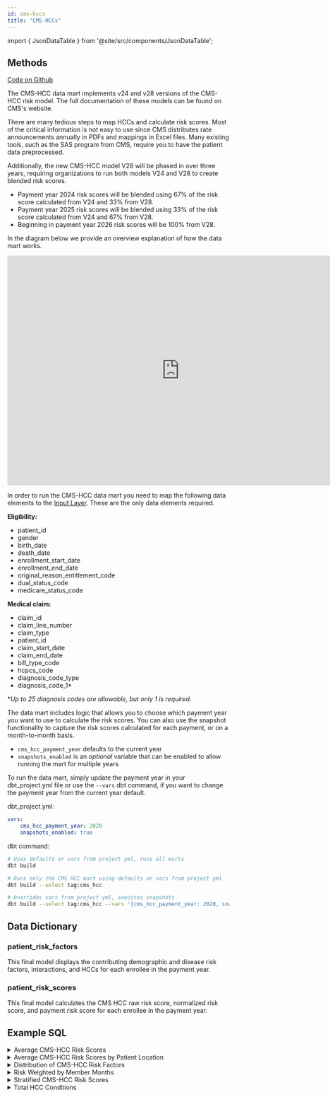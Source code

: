 ```yaml
---
id: cms-hccs
title: "CMS-HCCs"
---
```


import { JsonDataTable } from '@site/src/components/JsonDataTable';

## Methods

[Code on Github](https://github.com/tuva-health/tuva/tree/main/models/cms_hcc)

The CMS-HCC data mart implements v24 and v28 versions of the CMS-HCC risk model.  The full documentation of these models can be found on CMS's website.

There are many tedious steps to map HCCs and calculate risk scores. Most of the critical information is not easy to use since CMS distributes rate announcements annually in PDFs and mappings in Excel files. Many existing tools, such as the SAS program from CMS, require you to have the patient data preprocessed.

Additionally, the new CMS-HCC model V28 will be phased in over three years, requiring organizations to run both models V24 and V28 to create blended risk scores.

* Payment year 2024 risk scores will be blended using 67% of the risk score calculated from V24 and 33% from V28.
* Payment year 2025 risk scores will be blended using 33% of the risk score calculated from V24 and 67% from V28.
* Beginning in payment year 2026 risk scores will be 100% from V28.

In the diagram below we provide an overview explanation of how the data mart works.

<iframe width="780" height="520" src="https://miro.com/app/live-embed/uXjVNq_Lq74=/?moveToViewport=-555,-812,2164,1037&embedId=161883269913" frameborder="0" scrolling="no" allow="fullscreen; clipboard-read; clipboard-write" allowfullscreen></iframe>

In order to run the CMS-HCC data mart you need to map the following data elements to the [Input Layer](../connectors/input-layer).  These are the only data elements required.

**Eligibility:**
- patient_id
- gender
- birth_date
- death_date
- enrollment_start_date
- enrollment_end_date
- original_reason_entitlement_code
- dual_status_code
- medicare_status_code 

**Medical claim:**
- claim_id
- claim_line_number
- claim_type
- patient_id
- claim_start_date
- claim_end_date
- bill_type_code
- hcpcs_code
- diagnosis_code_type
- diagnosis_code_1* 

**Up to 25 diagnosis codes are allowable, but only 1 is required.*

The data mart includes logic that allows you to choose which payment year you want to use to calculate the risk scores. You can also use the snapshot functionality to capture the risk scores calculated for each payment, or on a month-to-month basis.

- `cms_hcc_payment_year` defaults to the current year
- `snapshots_enabled` is an *optional* variable that can be enabled to allow
  running the mart for multiple years

To run the data mart, simply update the payment year in your dbt_project.yml file or use the `--vars` dbt command, if you want to change the payment year from the current year default.

dbt_project.yml:

```yaml
vars:
    cms_hcc_payment_year: 2020
    snapshots_enabled: true
```

dbt command:

```bash
# Uses defaults or vars from project yml, runs all marts
dbt build

# Runs only the CMS HCC mart using defaults or vars from project yml
dbt build --select tag:cms_hcc

# Overrides vars from project yml, executes snapshots
dbt build --select tag:cms_hcc --vars '{cms_hcc_payment_year: 2020, snapshots_enabled: true}'
```

## Data Dictionary

### patient_risk_factors

This final model displays the contributing demographic and disease risk 
factors, interactions, and HCCs for each enrollee in the payment year.

<JsonDataTable  jsonPath="nodes.model\.the_tuva_project\.cms_hcc__patient_risk_factors.columns" />

### patient_risk_scores

This final model calculates the CMS HCC raw risk score, normalized risk score, 
and payment risk score for each enrollee in the payment year.

<JsonDataTable  jsonPath="nodes.model\.the_tuva_project\.cms_hcc__patient_risk_scores.columns" />

## Example SQL

<details>
  <summary>Average CMS-HCC Risk Scores</summary>

```sql
select
    count(distinct patient_id) as patient_count
    , avg(blended_risk_score) as average_blended_risk_score
    , avg(normalized_risk_score) as average_normalized_risk_score
    , avg(payment_risk_score) as average_payment_risk_score
from cms_hcc.patient_risk_scores
```
</details>

<details>
  <summary>Average CMS-HCC Risk Scores by Patient Location</summary>

```sql
select
      patient.state
    , patient.city
    , patient.zip_code
    , avg(risk.payment_risk_score) as average_payment_risk_score
from cms_hcc.patient_risk_scores as risk
    inner join core.patient as patient
        on risk.patient_id = patient.patient_id
group by
      patient.state
    , patient.city
    , patient.zip_code;
```
</details>


<details>
  <summary>Distribution of CMS-HCC Risk Factors</summary>

```sql
select
      risk_factor_description
    , count(*) as total
    , cast(100 * count(*)/sum(count(*)) over() as numeric(38,1)) as percent
from cms_hcc.patient_risk_factors
group by risk_factor_description
order by 2 desc
```
</details>

<details>
  <summary>Risk Weighted by Member Months</summary>

```sql
select sum(payment_risk_score_weighted_by_months) / sum(member_months) as weighted_risk_total
from cms_hcc.patient_risk_scores;
```
</details>

<details>
  <summary>Stratified CMS-HCC Risk Scores</summary>

```sql
select
      (select count(*) from cms_hcc.patient_risk_scores where payment_risk_score <= 1.00) as low_risk
    , (select count(*) from cms_hcc.patient_risk_scores where payment_risk_score = 1.00) as average_risk
    , (select count(*) from cms_hcc.patient_risk_scores where payment_risk_score > 1.00) as high_risk
    , (select avg(payment_risk_score) from cms_hcc.patient_risk_scores) as total_population_average;
```
</details>

<details>
  <summary>Total HCC Conditions</summary>

```sql
select
      risk_factor_description
    , count(*) patient_count
from cms_hcc.patient_risk_factors
where factor_type = 'Disease'
group by risk_factor_description
order by count(*) desc
```
</details>
